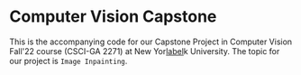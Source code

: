 # Computer Vision Capstone

This is the accompanying code for our Capstone Project in Computer Vision Fall'22 course (CSCI-GA 2271) at New Yor[label](https://openaccess.thecvf.com/content/CVPR2022W/NTIRE/papers/Romero_NTIRE_2022_Image_Inpainting_Challenge_Report_CVPRW_2022_paper.pdf)k University. The topic for our project is `Image Inpainting`.